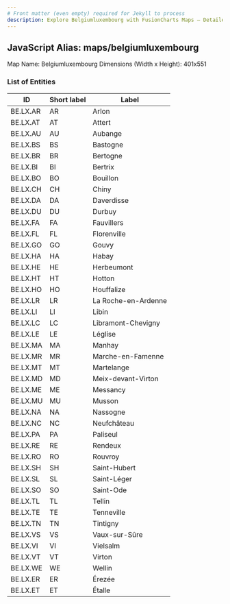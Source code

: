 ```yaml
---
# Front matter (even empty) required for Jekyll to process
description: Explore Belgiumluxembourg with FusionCharts Maps – Detailed features for seamless integration. Try now & enhance your data visualization today! 
---
```


## JavaScript Alias: maps/belgiumluxembourg

Map Name: Belgiumluxembourg
Dimensions (Width x Height): 401x551





### List of Entities

ID | Short label | Label
---|---|---|
BE.LX.AR|AR|Arlon
BE.LX.AT|AT|Attert
BE.LX.AU|AU|Aubange
BE.LX.BS|BS|Bastogne
BE.LX.BR|BR|Bertogne
BE.LX.BI|BI|Bertrix
BE.LX.BO|BO|Bouillon
BE.LX.CH|CH|Chiny
BE.LX.DA|DA|Daverdisse
BE.LX.DU|DU|Durbuy
BE.LX.FA|FA|Fauvillers
BE.LX.FL|FL|Florenville
BE.LX.GO|GO|Gouvy
BE.LX.HA|HA|Habay
BE.LX.HE|HE|Herbeumont
BE.LX.HT|HT|Hotton
BE.LX.HO|HO|Houffalize
BE.LX.LR|LR|La Roche-en-Ardenne
BE.LX.LI|LI|Libin
BE.LX.LC|LC|Libramont-Chevigny
BE.LX.LE|LE|Léglise
BE.LX.MA|MA|Manhay
BE.LX.MR|MR|Marche-en-Famenne
BE.LX.MT|MT|Martelange
BE.LX.MD|MD|Meix-devant-Virton
BE.LX.ME|ME|Messancy
BE.LX.MU|MU|Musson
BE.LX.NA|NA|Nassogne
BE.LX.NC|NC|Neufchâteau
BE.LX.PA|PA|Paliseul
BE.LX.RE|RE|Rendeux
BE.LX.RO|RO|Rouvroy
BE.LX.SH|SH|Saint-Hubert
BE.LX.SL|SL|Saint-Léger
BE.LX.SO|SO|Saint-Ode
BE.LX.TL|TL|Tellin
BE.LX.TE|TE|Tenneville
BE.LX.TN|TN|Tintigny
BE.LX.VS|VS|Vaux-sur-Sûre
BE.LX.VI|VI|Vielsalm
BE.LX.VT|VT|Virton
BE.LX.WE|WE|Wellin
BE.LX.ER|ER|Érezée
BE.LX.ET|ET|Étalle

